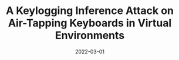 ---
title: "A Keylogging Inference Attack on Air-Tapping Keyboards in Virtual Environments"
collection: publications
permalink: /publication/2022-01-01-A-Keylogging-Inference-Attack-on-Air-Tapping-Keyboards-in-Virtual-Environments
date: 2022-03-01
venue: 'In the proceedings of IEEE Conference on Virtual Reality and 3D User Interfaces, VR 2022, Christchurch, New Zealand, March 12-16, 2022'
link: 'https://doi.org/10.1109/VR51125.2022.00098'
github: 'https://github.com/davidmohaisen/keytap-detection'
citation: 'Ulku Meteriz-Yildiran,  Necip Yildiran,  Amro Awad,  David Mohaisen, &quot;A Keylogging Inference Attack on Air-Tapping Keyboards in Virtual Environments.&quot; In the proceedings of IEEE Conference on Virtual Reality and 3D User Interfaces, VR, Christchurch, New Zealand, 2022.'
---